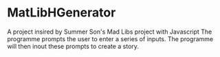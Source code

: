 # MatLibHGenerator
A project insired by Summer Son's Mad Libs project with Javascript
The programme prompts the user to enter a series of inputs.
The programme will then inout these prompts to create a story.
